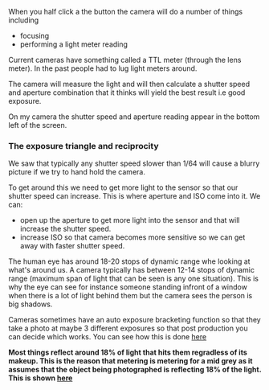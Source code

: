 When you half click a the button the camera will do a number of things including

- focusing
- performing a light meter reading

Current cameras have something called a TTL meter (through the lens meter). In the past people had to lug light meters around.

The camera will measure the light and will then calculate a shutter speed and aperture combination that it thinks will yield the best result i.e good exposure.

On my camera the shutter speed and aperture reading appear in the bottom left of the screen.

### The exposure triangle and reciprocity

We saw that typically any shutter speed slower than 1/64 will cause a blurry picture if we try to hand hold the camera. 

To get around this we need to get more light to the sensor so that our shutter speed can increase. This is where aperture and ISO come into it. We can:

- open up the aperture to get more light into the sensor and that will increase the shutter speed.
- increase ISO so that camera becomes more sensitive so we can get away with faster shutter speed.


The human eye has around 18-20 stops of dynamic range whe looking at what's around us. A camera typically has between 12-14 stops of dynamic range (maximum span of light that can be seen is any one situation). This is why the eye can see for instance someone standing infront of a window when there is a lot of light behind them but the camera sees the person is big shadows.

Cameras sometimes have an auto exposure bracketing function so that they take a photo at maybe 3 different exposures so that post production you can decide which works. You can see how this is done [here](https://photofocus.com/photography/setting-up-bracketing-on-sony-cameras/)

**Most things reflect around 18% of light that hits them regradless of its makeup. This is the reason that metering is metering for a mid grey as it assumes that the object being photographed is reflecting 18% of the light. This is shown [here](https://www.linkedin.com/learning/photography-foundations-exposure-part-1/how-light-meters-work-2?autoSkip=true&autoplay=true&resume=false&u=57684225)**

